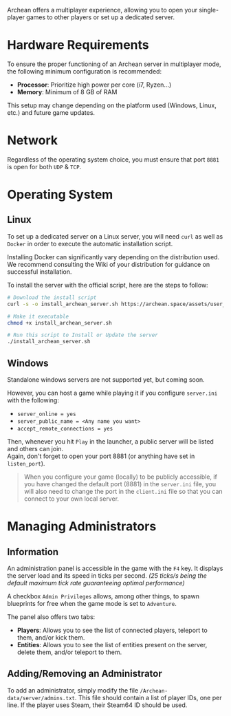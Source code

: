 Archean offers a multiplayer experience, allowing you to open your single-player games to other players or set up a dedicated server.

# Hardware Requirements
To ensure the proper functioning of an Archean server in multiplayer mode, the following minimum configuration is recommended:
- **Processor**: Prioritize high power per core (i7, Ryzen...)
- **Memory**: Minimum of 8 GB of RAM

This setup may change depending on the platform used (Windows, Linux, etc.) and future game updates.

# Network
Regardless of the operating system choice, you must ensure that port `8881` is open for both `UDP` & `TCP`.

# Operating System
## Linux
To set up a dedicated server on a Linux server, you will need `curl` as well as `Docker` in order to execute the automatic installation script.

Installing Docker can significantly vary depending on the distribution used. We recommend consulting the Wiki of your distribution for guidance on successful installation.

To install the server with the official script, here are the steps to follow:
```bash
# Download the install script
curl -s -o install_archean_server.sh https://archean.space/assets/user_scripts/run_server_with_docker.sh

# Make it executable
chmod +x install_archean_server.sh

# Run this script to Install or Update the server
./install_archean_server.sh
```

## Windows
Standalone windows servers are not supported yet, but coming soon.  

However, you can host a game while playing it if you configure `server.ini` with the following:  
- `server_online = yes`
- `server_public_name = <Any name you want>`
- `accept_remote_connections = yes`  

Then, whenever you hit `Play` in the launcher, a public server will be listed and others can join.  
Again, don't forget to open your port 8881 (or anything have set in `listen_port`).

> When you configure your game (locally) to be publicly accessible, if you have changed the default port (8881) in the `server.ini` file, you will also need to change the port in the `client.ini` file so that you can connect to your own local server.

# Managing Administrators
## Information
An administration panel is accessible in the game with the `F4` key.
It displays the server load and its speed in ticks per second. *(25 ticks/s being the default maximum tick rate guaranteeing optimal performance)*

A checkbox `Admin Privileges` allows, among other things, to spawn blueprints for free when the game mode is set to `Adventure`.

The panel also offers two tabs:
- **Players**: Allows you to see the list of connected players, teleport to them, and/or kick them.
- **Entities**: Allows you to see the list of entities present on the server, delete them, and/or teleport to them.

## Adding/Removing an Administrator
To add an administrator, simply modify the file `/Archean-data/server/admins.txt`.
This file should contain a list of player IDs, one per line.
If the player uses Steam, their Steam64 ID should be used.
